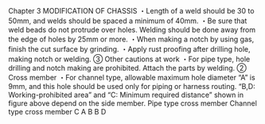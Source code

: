 Chapter 3
MODIFICATION OF CHASSIS
・Length of a weld should be 30 to 50mm, and welds should be spaced a minimum of 40mm.
・Be sure that weld beads do not protrude over holes. Welding should be done away from the
edge of holes by 25mm or more.
・When making a notch by using gas, finish the cut surface by grinding.
・Apply rust proofing after drilling hole, making notch or welding.
③ Other cautions at work
・For pipe type, hole drilling and notch making are prohibited. Attach the parts by welding.
② Cross member
・For channel type, allowable maximum hole diameter “A” is 9mm, and this hole should be
used only for piping or harness routing. “B,D: Working-prohibited area” and “C: Minimum
required distance” shown in figure above depend on the side member.
Pipe type cross member
Channel type cross member
C
A
B
B
D
